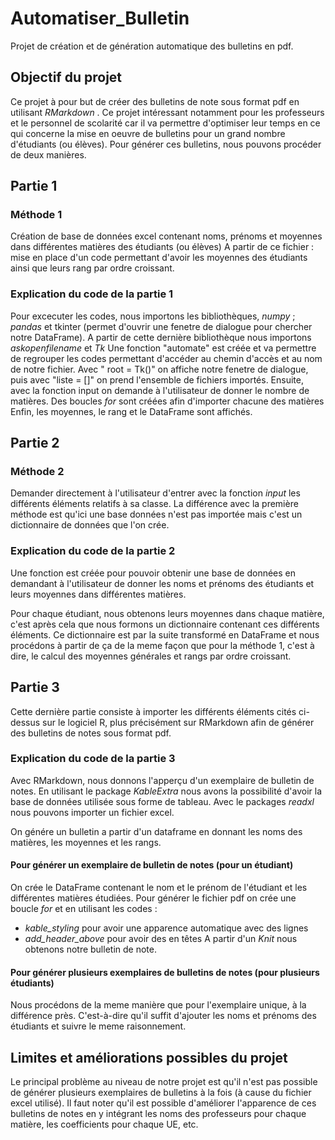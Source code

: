# Automatiser_Bulletin

Projet de création et de génération automatique des bulletins en pdf.

## Objectif du projet 

Ce projet à pour but de créer des bulletins de note sous format pdf en utilisant _RMarkdown_ .
Ce projet intéressant notamment pour les professeurs et le personnel de scolarité car il va permettre d'optimiser leur temps 
en ce qui concerne la mise en oeuvre de bulletins pour un grand nombre d'étudiants (ou élèves). 
Pour générer ces bulletins, nous pouvons procéder de deux manières. 

## Partie 1

### Méthode 1 

Création de base de données excel contenant noms, prénoms et moyennes dans différentes matières des étudiants (ou élèves)
A partir de ce fichier : mise en place d'un code permettant d'avoir les moyennes des étudiants ainsi que leurs rang par ordre croissant. 

### Explication du code de la partie 1

Pour excecuter les codes, nous importons les bibliothèques, _numpy_ ; _pandas_  et tkinter (permet d'ouvrir une fenetre de dialogue pour chercher notre DataFrame).
A partir de cette dernière bibliothèque nous importons _askopenfilename_ et _Tk_ 
Une fonction "automate" est créée et va permettre de regrouper les codes permettant d'accéder au chemin d'accès et au nom de notre fichier. 
Avec " root = Tk()" on  affiche notre fenetre de dialogue, 
puis avec "liste = []" on prend l'ensemble de fichiers importés. 
Ensuite, avec la fonction input on demande à l'utilisateur de donner le nombre de matières.
Des boucles *for* sont créées afin d'importer chacune des matières
Enfin, les moyennes, le rang et le DataFrame sont affichés. 

## Partie 2

### Méthode 2

Demander directement à l'utilisateur d'entrer avec la fonction _input_ les différents éléments relatifs à sa classe. 
La différence avec la première méthode est qu'ici une base données n'est pas importée mais c'est un dictionnaire de données que l'on crée.

### Explication du code de la partie 2

Une fonction est créée pour pouvoir obtenir une base de données en demandant à l'utilisateur de donner les noms et prénoms des étudiants et 
leurs moyennes dans différentes matières. 

Pour chaque étudiant, nous obtenons leurs moyennes dans chaque matière, c'est après cela que nous formons un dictionnaire contenant ces différents éléments. 
Ce dictionnaire est par la suite transformé en DataFrame et nous procédons à partir de ça de la meme façon que pour la méthode 1, 
c'est à dire, le calcul des moyennes générales et rangs par ordre croissant. 

## Partie 3

Cette dernière partie consiste à importer les différents éléments cités ci-dessus sur le logiciel R, plus précisément sur RMarkdown 
afin de générer des bulletins de notes sous format pdf. 

### Explication du code de la partie 3

Avec RMarkdown, nous donnons l'apperçu d'un exemplaire de bulletin de notes. 
En utilisant le package _KableExtra_ nous avons la possibilité d'avoir la base de données utilisée sous forme de tableau. 
Avec le packages _readxl_ nous pouvons importer un fichier excel. 

On génére un bulletin a partir d'un dataframe en donnant les noms des matières, les moyennes et les rangs. 

#### Pour générer un exemplaire de bulletin de notes (pour un étudiant)

On crée le DataFrame contenant le nom et le prénom de l'étudiant et les différentes matières étudiées.
Pour générer le fichier pdf on crée une boucle _for_ et en utilisant les codes : 
- _kable_styling_ pour avoir une apparence automatique avec des lignes
- _add_header_above_ pour avoir des en têtes 
A partir d'un _Knit_ nous obtenons notre bulletin de note. 

#### Pour générer plusieurs exemplaires de bulletins de notes (pour plusieurs étudiants)

Nous procédons de la meme manière que pour l'exemplaire unique, à la différence près.
C'est-à-dire qu'il suffit d'ajouter les noms et prénoms des étudiants et suivre le meme raisonnement. 

## Limites et améliorations possibles du projet 

Le principal problème au niveau de notre projet est qu'il n'est pas possible de générer plusieurs exemplaires de bulletins à la fois (à cause du fichier excel utilisé).
Il faut noter qu'il est possible d'améliorer l'apparence de ces bulletins de notes en y intégrant les noms des professeurs pour chaque matière, les coefficients pour chaque UE, etc.







 
